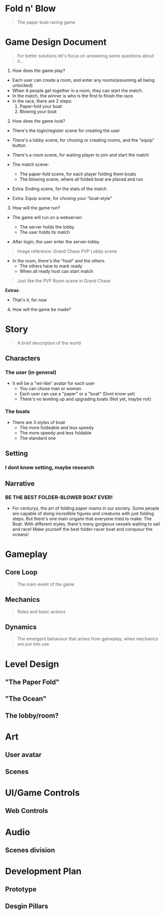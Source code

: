 #  Fold n' Blow
> The paper boat racing game

# Game Design Document

> For better solutions let's focus on answering some questions about it...

1. How does the game play?

-   Each user can create a room, and enter any rooms(assuming all being unlocked)
-   When 4 people get together in a room, they can start the match. 
-   In the match, the winner is who is the first to finish the race.
-   In the race, there are 2 steps:
    1.  Paper-fold your boat
    2.  Blowing your boat 


2. How does the game look? 

-   There's the login/register scene for creating the user
-   There's a lobby scene, for chosing or creating rooms, and the "equip" button
-   There's a room scene, for waiting player to join and start the match
-   The match scene:
    -   The paper-fold scene, for each player folding them boats
    -   The blowing scene, where all folded boat are placed and run

-   Extra: Ending scene, for the stats of the match
-   Extra: Equip scene, for chosing your "boat-style"


3. How will the game run?

-   The game will run on a webserver:
    -   The server holds the lobby    
    -   The user holds its match

-   After login, the user enter the server-lobby
> Image reference: Grand Chase PVP Lobby scene

-   In the room, there's the "host" and the others
    -   The others have to mark ready
    -   When all ready host can start match
> Just like the PVP Room scene in Grand Chase


**Extras**:
-   That's it, for now


4. How will the game be made?


# Story

> A brief description of the world

## Characters

### The user (in general)

-   It will be a "wii-like" avatar for each user
    -   You can chose man or woman
    -   Each user can use a "paper" or a "boat" (Dont know yet)
    -   There's no leveling up and upgrading boats (Not yet, maybe not)

### The boats

-   There are 3 styles of boat
    -   The more foldeable and less speedy
    -   The more speedy and less foldable
    -   The standard one

## Setting

### I dont know setting, maybe research

## Narrative

### BE THE BEST FOLDER-BLOWER BOAT EVER!   

-   For centurys, the art of folding paper roams in our society. Some people are capable of doing incredible figures and creatures with just folding steps. But there's one main origami that everyone tried to make: The Boat. With different styles, there's many gorgeous vessels waiting to sail and race! Make yourself the best folder-racer boat and conquour the oceans!




# Gameplay

## Core Loop

> The main event of the game


## Mechanics

> Rules and basic actions


## Dynamics

> The emergent behaviour that arises from gameplay, when machanics are put into use



# Level Design

## "The Paper Fold" 


## "The Ocean" 


## The lobby/room?



# Art

## User avatar

## Scenes  



# UI/Game Controls

## Web Controls



# Audio

## Scenes division




# Development Plan

## Prototype 

## Desgin Pillars

